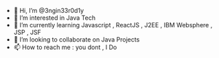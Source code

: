 - 👋 Hi, I’m @3ngin33r0d1y
- 👀 I’m interested in Java Tech
- 🌱 I’m currently learning Javascript , ReactJS , J2EE , IBM Websphere , JSP , JSF
- 💞️ I’m looking to collaborate on Java Projects
- 📫 How to reach me : you dont , I Do

<!---
3ngin33r0d1y/3ngin33r0d1y is a ✨ special ✨ repository because its `README.md` (this file) appears on your GitHub profile.
You can click the Preview link to take a look at your changes.
--->
